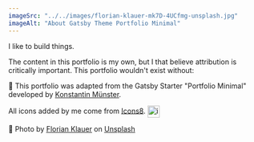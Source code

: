 ```yaml
---
imageSrc: "../../images/florian-klauer-mk7D-4UCfmg-unsplash.jpg"
imageAlt: "About Gatsby Theme Portfolio Minimal"
---
```


I like to build things. 



The content in this portfolio is my own, but I that believe attribution is critically important. This portfolio wouldn't exist without:  

🔁 This portfolio was adapted from the Gatsby Starter "Portfolio Minimal" developed by <a href="https://github.com/konstantinmuenster/gatsby-starter-portfolio-minimal-theme" target="_blank" rel="nofollow noopener noreferrer" aria-label="External Link"><u>Konstantin Münster</u></a>.

<p>All icons added by me come from <a href="https://icons8.com" target="_blank" rel="nofollow noopener noreferrer" aria-label="External Link"><u>Icons8</u></a>. <img width="24" height="24" style="vertical-align:middle" src="https://img.icons8.com/color-glass/48/icons8-logo.png" alt="icons8-logo"/></p>

📸 Photo by <a href="https://unsplash.com/@florianklauer?utm_source=unsplash&utm_medium=referral&utm_content=creditCopyText"><u>Florian Klauer</u></a> on <a href="https://unsplash.com/photos/mk7D-4UCfmg?utm_source=unsplash&utm_medium=referral&utm_content=creditCopyText"><u>Unsplash</u></a>
  